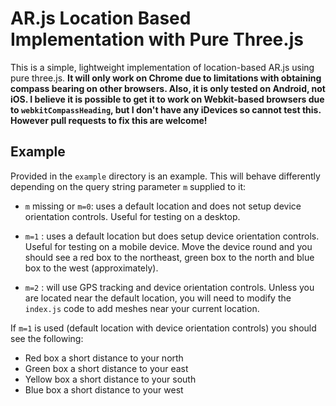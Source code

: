 # AR.js Location Based Implementation with Pure Three.js

This is a simple, lightweight implementation of location-based AR.js using pure three.js. **It will only work on Chrome due to limitations with obtaining compass bearing on other browsers. Also, it is only tested on Android, not iOS. I believe it is possible to get it to work on Webkit-based browsers due to `webkitCompassHeading`, but I don't have any iDevices so cannot test this. However pull requests to fix this are welcome!**

## Example

Provided in the `example` directory is an example. This will behave differently
depending on the query string parameter `m` supplied to it:

- `m` missing or `m=0`: uses a default location and does not setup device orientation controls. Useful for testing on a desktop.

- `m=1` : uses a default location but does setup device orientation controls. Useful for testing on a mobile device. Move the device round and you should see a red box to the northeast, green box to the north and blue box to the west (approximately).

- `m=2` : will use GPS tracking and device orientation controls. Unless you are located near the default location, you will need to modify the `index.js` code to add meshes near your current location.

If `m=1` is used (default location with device orientation controls) you should see the following:

- Red box a short distance to your north
- Green box a short distance to your east
- Yellow box a short distance to your south 
- Blue box a short distance to your west 

